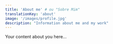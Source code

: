 ```yaml
---
title: 'About me' # ou "Sobre Mim"
translationKey: 'about'
image: '/images/profile.jpg'
description: "Information about me and my work"
---
```

Your content about you here...
